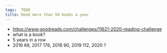 ```yaml
---
tags:  TODO
title: Read more than 50 books a year
---
```

- https://www.goodreads.com/challenges/11621-2020-reading-challenge
- what is a book?
- 5 years in a row
- 2016 68, 2017 178, 2018 90, 2019 112, 2020 ?